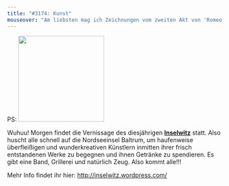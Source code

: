 ```yaml
---
title: "#3174: Kunst"
mouseover: "Am liebsten mag ich Zeichnungen vom zweiten Akt von 'Romeo und Julia'."
---
```


PS:
<a href="http://inselwitz.wordpress.com/"><img src="http://inselwitz.files.wordpress.com/2014/05/inselkoller-plakat-fb.jpg?w=640&h=920" width="200"> </a>

Wuhuu!
Morgen findet die Vernissage des diesjährigen <a href="http://inselwitz.wordpress.com/"><strong>Inselwitz</strong></a> statt. 
Also huscht alle schnell auf die Nordseeinsel Baltrum, um haufenweise überfleißigen und wunderkreativen Künstlern inmitten ihrer frisch entstandenen Werke zu begegnen und ihnen Getränke zu spendieren. Es gibt eine Band, Grillerei und natürlich Zeug.
Also kommt alle!!!

Mehr Info findet ihr hier:
<a href="http://inselwitz.wordpress.com/">http://inselwitz.wordpress.com/</a>


